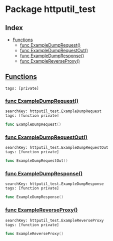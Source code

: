 # Package httputil_test

## Index

* [Functions](#func)
    * [func ExampleDumpRequest()](#ExampleDumpRequest)
    * [func ExampleDumpRequestOut()](#ExampleDumpRequestOut)
    * [func ExampleDumpResponse()](#ExampleDumpResponse)
    * [func ExampleReverseProxy()](#ExampleReverseProxy)


## <a id="func" href="#func">Functions</a>

```
tags: [private]
```

### <a id="ExampleDumpRequest" href="#ExampleDumpRequest">func ExampleDumpRequest()</a>

```
searchKey: httputil_test.ExampleDumpRequest
tags: [function private]
```

```Go
func ExampleDumpRequest()
```

### <a id="ExampleDumpRequestOut" href="#ExampleDumpRequestOut">func ExampleDumpRequestOut()</a>

```
searchKey: httputil_test.ExampleDumpRequestOut
tags: [function private]
```

```Go
func ExampleDumpRequestOut()
```

### <a id="ExampleDumpResponse" href="#ExampleDumpResponse">func ExampleDumpResponse()</a>

```
searchKey: httputil_test.ExampleDumpResponse
tags: [function private]
```

```Go
func ExampleDumpResponse()
```

### <a id="ExampleReverseProxy" href="#ExampleReverseProxy">func ExampleReverseProxy()</a>

```
searchKey: httputil_test.ExampleReverseProxy
tags: [function private]
```

```Go
func ExampleReverseProxy()
```

